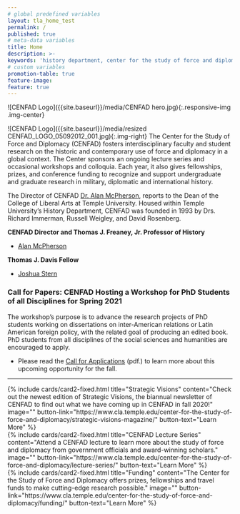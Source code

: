 ```yaml
---
# global predefined variables
layout: tla_home_test
permalink: /
published: true
# meta-data variables
title: Home
description: >-
keywords: 'history department, center for the study of force and diplomacy'
# custom variables
promotion-table: true
feature-image: 
feature: true
---
```

![CENFAD Logo]({{site.baseurl}}/media/CENFAD hero.jpg){:.responsive-img .img-center}

![CENFAD Logo]({{site.baseurl}}/media/resized CENFAD_LOGO_05092012_001.jpg){:.img-right}
The Center for the Study of Force and Diplomacy (CENFAD) fosters interdisciplinary faculty and student research on the historic and contemporary use of force and diplomacy in a global context. The Center sponsors an ongoing lecture series and occasional workshops and colloquia. Each year, it also gives fellowships, prizes, and conference funding to recognize and support undergraduate and graduate research in military, diplomatic and international history.

The Director of CENFAD [Dr. Alan McPherson](https://liberalarts.temple.edu/academics/faculty/mcpherson-alan), reports to the Dean of the College of Liberal Arts at Temple University. Housed within Temple University’s History Department, CENFAD was founded in 1993 by Drs. Richard Immerman, Russell Weigley, and David Rosenberg.

**CENFAD Director and Thomas J. Freaney, Jr. Professor of History**<br>
- [Alan McPherson](https://liberalarts.temple.edu/academics/faculty/mcpherson-alan)

**Thomas J. Davis Fellow**
- [Joshua Stern](mailto:tuj64084@temple.edu)

### Call for Papers: CENFAD Hosting a Workshop for PhD Students of all Disciplines for Spring 2021
The workshop’s purpose is to advance the research projects of PhD students working on dissertations on inter-American relations or Latin American foreign policy, with the related goal of producing an edited book. PhD students from all disciplines of the social sciences and humanities are encouraged to apply.

- Please read the [Call for Applications](https://drive.google.com/file/d/1lM8l3aAeMXe8-J0brXaW32k1IuWX7fI-/view?usp=sharing) (pdf.) to learn more about this upcoming opportunity for the fall.

___

<div class="row row-wide">
  <div class="col m12 l4">{% include cards/card2-fixed.html
    title="Strategic Visions"
    content="Check out the newest edition of Strategic Visions, the biannual newsletter of CENFAD to find out what we have coming up in CENFAD in fall 2020!"
    image=""
    button-link="https://www.cla.temple.edu/center-for-the-study-of-force-and-diplomacy/strategic-visions-magazine/"
    button-text="Learn More" %}
  </div>
  <div class="row row-wide">
    <div class="col m12 l4">{% include cards/card2-fixed.html
      title="CENFAD Lecture Series"
      content="Attend a CENFAD lecture to learn more about the study of force and diplomacy from government officials and award-winning scholars."
      image=""
      button-link="https://www.cla.temple.edu/center-for-the-study-of-force-and-diplomacy/lecture-series/"
      button-text="Learn More" %}
    </div>
    <div class="row row-wide">
      <div class="col m12 l4">{% include cards/card2-fixed.html
        title="Funding"
        content="The Center for the Study of Force and Diplomacy offers prizes, fellowships and travel funds to make cutting-edge research possible."
        image=""
        button-link="https://www.cla.temple.edu/center-for-the-study-of-force-and-diplomacy/funding/"
        button-text="Learn More" %}
      </div>
</div>
